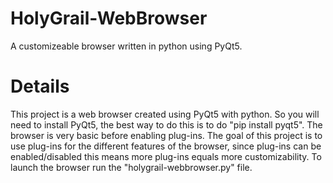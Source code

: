 # HolyGrail-WebBrowser
A customizeable browser written in python using PyQt5.
# Details
This project is a web browser created using PyQt5 with python.
So you will need to install PyQt5, the best way to do this is to do "pip install pyqt5".
The browser is very basic before enabling plug-ins.
The goal of this project is to use plug-ins for the different features of the browser,
since plug-ins can be enabled/disabled this means more plug-ins equals more customizability.
To launch the browser run the "holygrail-webbrowser.py" file.

